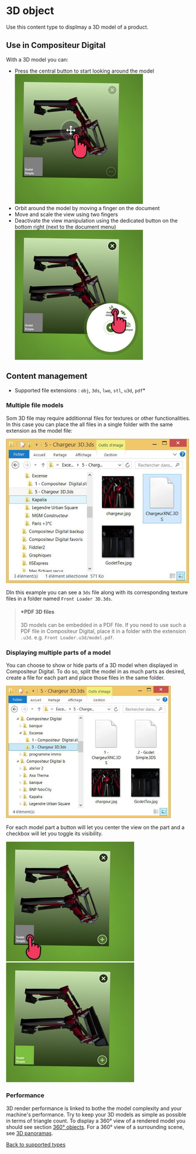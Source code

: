 # 3D object

Use this content type  to displmay a 3D model of a product.

## Use in Compositeur Digital

With a 3D model you can:

- Press the central button to start looking around the model<br/>
![objet 3D activation](img/3d_activation.jpg)
- Orbit around the model by moving a finger on the document
- Move and scale the view using two fingers
- Deactivate the view manipulation using the dedicated button on the bottom right (next to the document menu)<br/>
![objet 3D desactivation](img/3d_desactivation.jpg)

## Content management

- Supported file extensions : `obj`, `3ds`, `lwo`, `stl`, `u3d`, `pdf`*

### Multiple file models

Som 3D file may require additionnal files for textures or other functionalities. In this case you can place the all files in a single folder with the same extension as the model file:

![explorer 3D object](img/explorer_3dobj.jpg)

DIn this example you can see a `3ds` file along with its corresponding texture files in a folder named `Front Loader 3D.3ds`.

>#### *PDF 3D files
>3D models can be embedded in a PDF file. If you need to use such a PDF file in Compositeur Digital, place it in a folder with the extension `.u3d`. e.g. `Front Loader.u3d/model.pdf`.

### Displaying multiple parts of a model

You can choose to show or hide parts of a 3D model when displayed in Compositeur Digital. To do so, split the model in as much parts as desired, create a file for each part and place those files in the same folder.

![explorer 3D object parts](img/explorer_3dobj2.jpg)

For each model part a button will let you center the view on the part and a checkbox will let you toggle its visibility.

![layer](img/3d_layers1.jpg) ![layer activated](img/3d_layers2.jpg)

### Performance

3D render performance is linked to bothe the model complexity and your machine's performance. Try to keep your 3D models as simple as possible in terms of triangle count. To display a 360° view of a rendered model you should see section [360° objects](sequence.md). For a 360° view of a surrounding scene, see [3D panoramas](sequence.md).

[Back to supported types](content_types.md)

